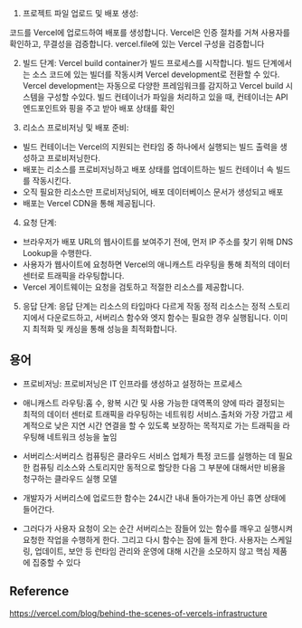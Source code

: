 1. 프로젝트 파일 업로드 및 배포 생성:

코드를 Vercel에 업로드하여 배포를 생성합니다.
Vercel은 인증 절차를 거쳐 사용자를 확인하고, 무결성을 검증합니다.
vercel.file에 있는 Vercel 구성을 검증합니다

2. 빌드 단계:
   Vercel build container가 빌드 프로세스를 시작합니다.
   빌드 단계에서는 소스 코드에 있는 빌더를 작동시켜 Vercel development로 전환할 수 있다.
   Vercel development는 자동으로 다양한 프레임워크를 감지하고 Vercel build 시스템을 구성할 수있다.
   빌드 컨테이너가 파일을 처리하고 있을 때, 컨테이너는 API 엔드포인트와 핑을 주고 받아 배포 상태를 확인

3. 리소스 프로비저닝 및 배포 준비:

- 빌드 컨테이너는 Vercel의 지원되는 런타임 중 하나에서 실행되는 빌드 출력을 생성하고 프로비저닝한다.
- 배포는 리소스를 프로비저닝하고 배포 상태를 업데이트하는 빌드 컨테이너 속 빌드를 작동시킨다.
- 오직 필요한 리소스만 프로비저닝되어, 배포 데이터베이스 문서가 생성되고 배포
- 배포는 Vercel CDN을 통해 제공됩니다.

4.  요청 단계:

- 브라우저가 배포 URL의 웹사이트를 보여주기 전에, 먼저 IP 주소를 찾기 위해 DNS Lookup을 수행한다.
- 사용자가 웹사이트에 요청하면 Vercel의 애니캐스트 라우팅을 통해 최적의 데이터 센터로 트래픽을 라우팅합니다.
- Vercel 게이트웨이는 요청을 검토하고 적절한 리소스를 제공합니다.

5.  응답 단계:
    응답 단계는 리소스의 타입마다 다르게 작동
    정적 리소스는 정적 스토리지에서 다운로드하고, 서버리스 함수와 엣지 함수는 필요한 경우 실행됩니다.
    이미지 최적화 및 캐싱을 통해 성능을 최적화합니다.

## 용어

- 프로비저닝: 프로비저닝은 IT 인프라를 생성하고 설정하는 프로세스
- 애니캐스트 라우팅:홉 수, 왕복 시간 및 사용 가능한 대역폭의 양에 따라 결정되는 최적의 데이터 센터로 트래픽을 라우팅하는 네트워킹 서비스.출처와 가장 가깝고 세계적으로 낮은 지연 시간 연결을 할 수 있도록 보장하는 목적지로 가는 트래픽을 라우팅해 네트워크 성능을 높임

- 서버리스:서버리스 컴퓨팅은 클라우드 서비스 업체가 특정 코드를 실행하는 데 필요한 컴퓨팅 리소스와 스토리지만 동적으로 할당한 다음 그 부분에 대해서만 비용을 청구하는 클라우드 실행 모델
- 개발자가 서버리스에 업로드한 함수는 24시간 내내 돌아가는게 아닌 휴면 상태에 들어간다.
- 그러다가 사용자 요청이 오는 순간 서버리스는 잠들어 있는 함수를 깨우고 실행시켜 요청한 작업을 수행하게 한다. 그리고 다시 함수는 잠에 들게 한다.
  사용자는 스케일링, 업데이트, 보안 등 런타임 관리와 운영에 대해 시간을 소모하지 않고 핵심 제품에 집중할 수 있다

## Reference

https://vercel.com/blog/behind-the-scenes-of-vercels-infrastructure
